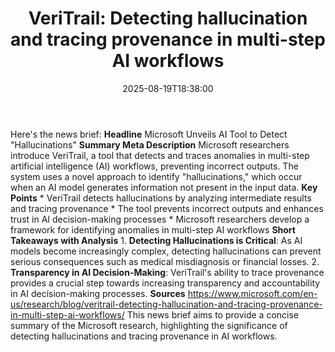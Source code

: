 ﻿---
title: "VeriTrail: Detecting hallucination and tracing provenance in multi-step AI workflows"
date: "2025-08-19T18:38:00"
category: "Markets"
summary: ""
slug: "veritrail detecting hallucination and tracing provenance in "
source_urls:
  - "https://www.microsoft.com/en-us/research/blog/veritrail-detecting-hallucination-and-tracing-provenance-in-multi-step-ai-workflows/"
seo:
  title: "VeriTrail: Detecting hallucination and tracing provenance in multi-step AI workflows | Hash n Hedge"
  description: ""
  keywords: ["news", "markets", "brief"]
---
Here's the news brief:  **Headline** Microsoft Unveils AI Tool to Detect "Hallucinations"  **Summary Meta Description** Microsoft researchers introduce VeriTrail, a tool that detects and traces anomalies in multi-step artificial intelligence (AI) workflows, preventing incorrect outputs. The system uses a novel approach to identify "hallucinations," which occur when an AI model generates information not present in the input data.  **Key Points**  * VeriTrail detects hallucinations by analyzing intermediate results and tracing provenance * The tool prevents incorrect outputs and enhances trust in AI decision-making processes * Microsoft researchers develop a framework for identifying anomalies in multi-step AI workflows  **Short Takeaways with Analysis**  1. **Detecting Hallucinations is Critical**: As AI models become increasingly complex, detecting hallucinations can prevent serious consequences such as medical misdiagnosis or financial losses. 2. **Transparency in AI Decision-Making**: VeriTrail's ability to trace provenance provides a crucial step towards increasing transparency and accountability in AI decision-making processes.  **Sources** https://www.microsoft.com/en-us/research/blog/veritrail-detecting-hallucination-and-tracing-provenance-in-multi-step-ai-workflows/  This news brief aims to provide a concise summary of the Microsoft research, highlighting the significance of detecting hallucinations and tracing provenance in AI workflows. 
